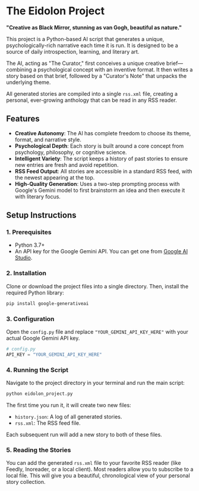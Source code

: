 # The Eidolon Project

**"Creative as Black Mirror, stunning as van Gogh, beautiful as nature."**

This project is a Python-based AI script that generates a unique, psychologically-rich narrative each time it is run. It is designed to be a source of daily introspection, learning, and literary art.

The AI, acting as "The Curator," first conceives a unique creative brief—combining a psychological concept with an inventive format. It then writes a story based on that brief, followed by a "Curator's Note" that unpacks the underlying theme.

All generated stories are compiled into a single `rss.xml` file, creating a personal, ever-growing anthology that can be read in any RSS reader.

## Features

-   **Creative Autonomy**: The AI has complete freedom to choose its theme, format, and narrative style.
-   **Psychological Depth**: Each story is built around a core concept from psychology, philosophy, or cognitive science.
-   **Intelligent Variety**: The script keeps a history of past stories to ensure new entries are fresh and avoid repetition.
-   **RSS Feed Output**: All stories are accessible in a standard RSS feed, with the newest appearing at the top.
-   **High-Quality Generation**: Uses a two-step prompting process with Google's Gemini model to first brainstorm an idea and then execute it with literary focus.

## Setup Instructions

### 1. Prerequisites

-   Python 3.7+
-   An API key for the Google Gemini API. You can get one from [Google AI Studio](https://aistudio.google.com/app/apikey).

### 2. Installation

Clone or download the project files into a single directory. Then, install the required Python library:

```bash
pip install google-generativeai
```

### 3. Configuration

Open the `config.py` file and replace `"YOUR_GEMINI_API_KEY_HERE"` with your actual Google Gemini API key.

```python
# config.py
API_KEY = "YOUR_GEMINI_API_KEY_HERE"
```

### 4. Running the Script

Navigate to the project directory in your terminal and run the main script:

```bash
python eidolon_project.py
```

The first time you run it, it will create two new files:
-   `history.json`: A log of all generated stories.
-   `rss.xml`: The RSS feed file.

Each subsequent run will add a new story to both of these files.

### 5. Reading the Stories

You can add the generated `rss.xml` file to your favorite RSS reader (like Feedly, Inoreader, or a local client). Most readers allow you to subscribe to a local file. This will give you a beautiful, chronological view of your personal story collection.